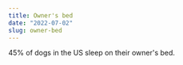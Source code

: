 ```yaml
---
title: Owner's bed
date: "2022-07-02"
slug: owner-bed
---
```


45% of dogs in the US sleep on their owner's bed.